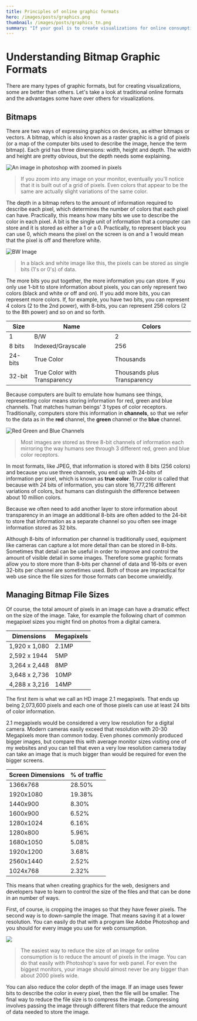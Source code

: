 ```yaml
---
title: Principles of online graphic formats
hero: /images/posts/graphics.png
thumbnail: /images/posts/graphics_tn.png
summary: "If your goal is to create visualizations for online consumption, it's good to understand the fundamentals of how graphic formats work for online delivery. In this article, I'll talk about the different bitmap/raster graphics and some of the main considerations for online delivery."
---
```


# Understanding Bitmap Graphic Formats

There are many types of graphic formats, but for creating visualizations, some are better than others. Let's take a look at traditional online formats and the advantages some have over others for visualizations.

## Bitmaps

There are two ways of expressing graphics on devices, as either bitmaps or vectors. A bitmap, which is also known as a raster graphic is a grid of pixels (or a map of the computer bits used to describe the image, hence the term bitmap). Each grid has three dimensions: width, height and depth. The width and height are pretty obvious, but the depth needs some explaining.

![An image in photoshop with zoomed in pixels](http://i.imgur.com/bQw8zuG.png)

> If you zoom into any image on your monitor, eventually you'll notice that it is built out of a grid of pixels. Even colors that appear to be the same are actually slight variations of the same color.

The depth in a bitmap refers to the amount of information required to describe each pixel, which determines the number of colors that each pixel can have. Practically, this means how many bits we use to describe the color in each pixel. A bit is the single unit of information that a computer can store and it is stored as either a 1 or a 0. Practically, to represent black you can use 0, which means the pixel on the screen is on and a 1 would mean that the pixel is off and therefore white.

![BW Image](http://i.imgur.com/xgiVLiv.png)

> In a black and white image like this, the pixels can be stored as single bits (1's or 0's) of data.

The more bits you put together, the more information you can store. If you only use 1-bit to store information about pixels, you can only represent two colors (black and white or off and on). If you add more bits, you can represent more colors. If, for example, you have two bits, you can represent 4 colors (2 to the 2nd power), with 8-bits, you can represent 256 colors (2 to the 8th power) and so on and so forth.

| Size    | Name                         | Colors                      |
| ------- | ---------------------------- | --------------------------- |
| 1       | B/W                          | 2                           |
| 8 bits  | Indexed/Grayscale            | 256                         |
| 24-bits | True Color                   | Thousands                   |
| 32-bit  | True Color with Transparency | Thousands plus Transparency |

Because computers are built to emulate how humans see things, representing color means storing information for red, green and blue channels. That matches human beings' 3 types of color receptors. Traditionally, computers store this information in **channels**, so that we refer to the data as in the **red** channel, the **green** channel or the **blue** channel.

![Red Green and Blue Channels](http://i.imgur.com/dXDO1FR.png)

> Most images are stored as three 8-bit channels of information each mirroring the way humans see through 3 different red, green and blue color receptors.

In most formats, like JPEG, that information is stored with 8 bits (256 colors) and because you use three channels, you end up with 24-bits of information per pixel, which is known as **true color**. True color is called that because with 24 bits of information, you can store 16,777,216 different variations of colors, but humans can distinguish the difference between about 10 million colors.

Because we often need to add another layer to store information about transparency in an image an additional 8-bits are often added to the 24-bit to store that information as a separate channel so you often see image information stored as 32 bits.

Although 8-bits of information per channel is traditionally used, equipment like cameras can capture a lot more detail than can be stored in 8-bits. Sometimes that detail can be useful in order to improve and control the amount of visible detail in some images. Therefore some graphic formats allow you to store more than 8-bits per channel of data and 16-bits or even 32-bits per channel are sometimes used. Both of those are impractical for web use since the file sizes for those formats can become unwieldly.

## Managing Bitmap File Sizes

Of course, the total amount of pixels in an image can have a dramatic effect on the size of the image. Take, for example the following chart of common megapixel sizes you might find on photos from a digital camera.

| Dimensions    | Megapixels |
| ------------- | ---------- |
| 1,920 x 1,080 | 2.1MP      |
| 2,592 x 1944  | 5MP        |
| 3,264 x 2,448 | 8MP        |
| 3,648 x 2,736 | 10MP       |
| 4,288 x 3,216 | 14MP       |

The first item is what we call an HD image 2.1 megapixels. That ends up being 2,073,600 pixels and each one of those pixels can use at least 24 bits of color information.

2.1 megapixels would be considered a very low resolution for a digital camera. Modern cameras easily exceed that resolution with 20-30 Megapixels more than common today. Even phones commonly produced bigger images, but compare this with average monitor sizes visiting one of my websites and you can tell that even a very low resolution camera today can take an image that is much bigger than would be required for even the bigger screens.

| Screen Dimensions | % of traffic |
| ----------------- | ------------ |
| 1366x768          | 28.50%       |
| 1920x1080         | 19.38%       |
| 1440x900          | 8.30%        |
| 1600x900          | 6.52%        |
| 1280x1024         | 6.16%        |
| 1280x800          | 5.96%        |
| 1680x1050         | 5.08%        |
| 1920x1200         | 3.68%        |
| 2560x1440         | 2.52%        |
| 1024x768          | 2.32%        |

This means that when creating graphics for the web, designers and developers have to learn to control the size of the files and that can be done in an number of ways.

First, of course, is cropping the images so that they have fewer pixels. The second way is to down-sample the image. That means saving it at a lower resolution. You can easily do that with a program like Adobe Photoshop and you should for every image you use for web consumption.

![](http://i.imgur.com/kZzaVQe.png)

> The easiest way to reduce the size of an image for online consumption is to reduce the amount of pixels in the image. You can do that easily with Photoshop's save for web panel. For even the biggest monitors, your image should almost never be any bigger than about 2000 pixels wide.

You can also reduce the color depth of the image. If an image uses fewer bits to describe the color in every pixel, then the file will be smaller. The final way to reduce the file size is to compress the image. Compressing involves passing the image through different filters that reduce the amount of data needed to store the image.
